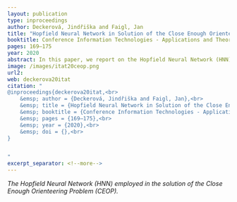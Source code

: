 ```yaml
---
layout: publication
type: inproceedings
author: Deckerová, Jindřiška and Faigl, Jan
title: "Hopfield Neural Network in Solution of the Close Enough Orienteering Problem"
booktitle: Conference Information Technologies - Applications and Theory (ITAT)
pages: 169–175
year: 2020
abstract: In this paper, we report on the Hopfield Neural Network (HNN) for the Orienteering Problem (OP) that is generalized to solve instances of the Close Enough Orienteering Problem (CEOP). In the orienteering problems, we are searching for a limited budget tour to maximize collected rewards by visiting selected target locations. In the CEOP, it is allowed to collect the reward remotely within a non-zero communication range. Thus we can save travel costs by collecting rewards at suitable visiting locations of the disk-shaped neighborhoods of target locations. The proposed approach combines the HNN for the OP with the Second-Order Cone Programming (SOCP) that is employed to determine locally optimal locations of visits to the disk-shaped neighborhoods of the target locations. Regarding the reported evaluation results using standard benchmarks, the proposed SOCP-based approach provides solutions with the improved solution quality compared to the previous HNN-based method with discrete samples of the possible locations of visits.
image: /images/itat20ceop.png
url2: 
web: deckerova20itat
citation: "
@inproceedings{deckerova20itat,<br>
	&emsp; author = {Deckerová, Jindřiška and Faigl, Jan},<br>
	&emsp; title = {Hopfield Neural Network in Solution of the Close Enough Orienteering Problem},<br>
	&emsp; booktitle = {Conference Information Technologies - Applications and Theory (ITAT)},<br>
	&emsp; pages = {169–175},<br>
	&emsp; year = {2020},<br>
	&emsp; doi = {},<br>
}


"
excerpt_separator: <!--more-->
---
```

*The Hopfield Neural Network (HNN) employed in the solution of the Close Enough Orienteering Problem (CEOP).*
<!--more-->

